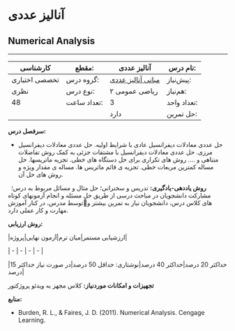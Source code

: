 # آنالیز عددی
## Numerical Analysis
_______________________________________________________________________________
| کارشناسی      | مقطع:       | آنالیز عددی                                                           | نام درس:    |
| ------------- | ----------- | --------------------------------------------------------------------- | ----------- |
| تخصصی اختیاری | گروه درس:   | [مبانی آنالیز عددی](../mandatory/Foundation-of-Numerical-Analysis.md) | پیش‌نیاز:   |
| نظری          | نوع درس:    | ریاضی عمومی ۲                                                         | هم‌نیاز:    |
| 48            | تعداد ساعت: | 3                                                                     | تعداد واحد: |
|               |             |  دارد                                                                 | حل تمرین:   |

**سرفصل درس:**


- حل عددی معادلات دیفرانسیل عادی با شرایط اولیه. حل عددی معادلات دیفرانسیل مرزی. حل عددی معادلات دیفرانسیل با مشتقات جزئی به کمک روش تفاضلات متناهی و …. روش های تکراری برای حل دستگاه های خطی. تجزیه ماتریسها. حل مساله کمترین مربعات خطی. تجزیه ی قائم ماتریس ها. مساله ی مقدار ویژه و روش های حل آن.


` `**روش یاددهی-یادگیری:** تدریس و سخنرانی؛ حل مثال و مسائل مربوط به درس؛ مشارکت دانشجویان در مباحث درسی از طریق حل مسئله و انجام آزمونهای کوتاه توسط مدرس، در کنار آموزشهای کلاس درس، دانشجویان نیاز  به تمرین بیشتر و مهارت و کار عملی دارد.

**روش ارزیابی:**

|ارزشیابی مستمر|میان ترم|آزمون نهایی|پروژه|

| - | - | - | - |

|حداکثر 20 درصد|حداکثر 40 درصد|نوشتاری: حداقل 50 درصد|در صورت نیاز حداکثر 15 درصد|

**تجهیزات و امکانات موردنیاز:** کلاس مجهز به ویدئو پروژکتور

**منابع:**

- Burden, R. L., & Faires, J. D. (2011). Numerical Analysis. Cengage Learning.
